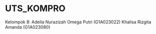 ﻿# UTS_KOMPRO
Kelompok 8:
Adelia Nurazizah Omega Putri (G1A023022)
Khalisa Rizgita Amanda (G1A023080)
